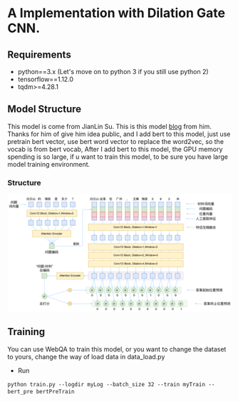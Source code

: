 # A Implementation with Dilation Gate CNN.

## Requirements
* python==3.x (Let's move on to python 3 if you still use python 2)
* tensorflow==1.12.0
* tqdm>=4.28.1

## Model Structure
This model is come from JianLin Su. This is this model [blog](https://spaces.ac.cn/archives/5409) from him. Thanks for him of give him idea public, 
and I add bert to this model, just use pretrain bert vector, use bert word vector to replace the word2vec,
 so the vocab is from bert vocab, After I add bert to this model, the GPU memory spending is so 
large, if u want to train this model, to be sure you have large model training environment.

### Structure
<img src="fig/structure.png">

## Training
You can use WebQA to train this model, or you want to change the dataset to yours, change the way of load data in data_load.py
* Run
```
python train.py --logdir myLog --batch_size 32 --train myTrain --bert_pre bertPreTrain
```